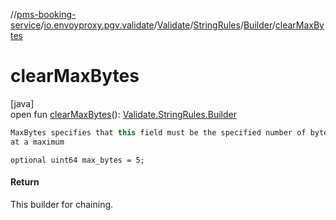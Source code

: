 //[pms-booking-service](../../../../../index.md)/[io.envoyproxy.pgv.validate](../../../index.md)/[Validate](../../index.md)/[StringRules](../index.md)/[Builder](index.md)/[clearMaxBytes](clear-max-bytes.md)

# clearMaxBytes

[java]\
open fun [clearMaxBytes](clear-max-bytes.md)(): [Validate.StringRules.Builder](index.md)

```kotlin
MaxBytes specifies that this field must be the specified number of bytes
at a maximum

```
`optional uint64 max_bytes = 5;`

#### Return

This builder for chaining.